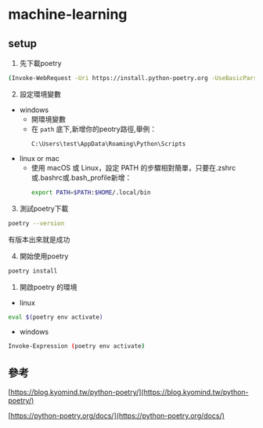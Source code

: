 # machine-learning

## setup
1. 先下載poetry
```bash
(Invoke-WebRequest -Uri https://install.python-poetry.org -UseBasicParsing).Content | python -
```
2. 設定環境變數
- windows
  - 開環境變數
  - 在 `path` 底下,新增你的peotry路徑,舉例：
    ```
    C:\Users\test\AppData\Roaming\Python\Scripts
    ```
- linux or mac
  - 使用 macOS 或 Linux，設定 PATH 的步驟相對簡單，只要在.zshrc或.bashrc或.bash_profile新增：
    ```bash
    export PATH=$PATH:$HOME/.local/bin
    ```
3. 測試poetry下載
```bash
poetry --version
```
有版本出來就是成功

4. 開始使用poetry
```bash
poetry install
```

1. 開啟poetry 的環境
- linux
```bash
eval $(poetry env activate)
```
- windows
```bash
Invoke-Expression (poetry env activate)
```

## 參考
[https://blog.kyomind.tw/python-poetry/](https://blog.kyomind.tw/python-poetry/)

[https://python-poetry.org/docs/](https://python-poetry.org/docs/)
